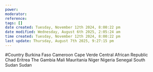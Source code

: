 ```yaml
---
power: 
moderator:
reference:
tags: []
date created: Tuesday, November 12th 2024, 8:00:22 pm
date modified: Wednesday, August 6th 2025, 2:05:24 am
time created: Tuesday, November 12th 2024, 8:00:22 pm
last update: Thursday, August 7th 2025, 9:27:15 pm
---
```

#Country 
Burkina Faso Cameroon Cape Verde Central African Republic Chad Eritrea The Gambia Mali Mauritania Niger Nigeria Senegal South Sudan Sudan